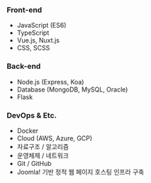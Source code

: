 ### Front-end

- JavaScript (ES6)
- TypeScript
- Vue.js, Nuxt.js
- CSS, SCSS


### Back-end
  
- Node.js (Express, Koa)
- Database (MongoDB, MySQL, Oracle)
- Flask


### DevOps & Etc.

- Docker
- Cloud (AWS, Azure, GCP)
- 자료구조 / 알고리즘
- 운영체제 / 네트워크
- Git / GitHub
- Joomla! 기반 정적 웹 페이지 호스팅 인프라 구축
